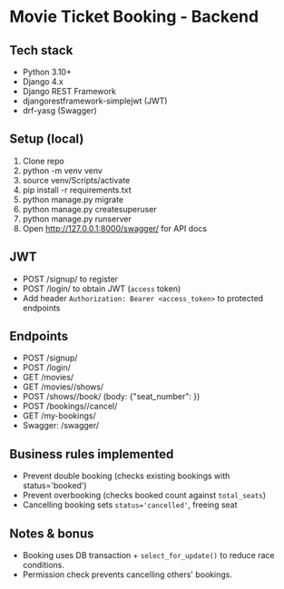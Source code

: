 # Movie Ticket Booking - Backend

## Tech stack
- Python 3.10+
- Django 4.x
- Django REST Framework
- djangorestframework-simplejwt (JWT)
- drf-yasg (Swagger)

## Setup (local)
1. Clone repo
2. python -m venv venv
3. source venv/Scripts/activate
4. pip install -r requirements.txt
5. python manage.py migrate
6. python manage.py createsuperuser
7. python manage.py runserver
8. Open http://127.0.0.1:8000/swagger/ for API docs

## JWT
- POST /signup/ to register
- POST /login/ to obtain JWT (`access` token)
- Add header `Authorization: Bearer <access_token>` to protected endpoints

## Endpoints
- POST /signup/
- POST /login/
- GET /movies/
- GET /movies/<id>/shows/
- POST /shows/<id>/book/  (body: {"seat_number": <int>})
- POST /bookings/<id>/cancel/
- GET /my-bookings/
- Swagger: /swagger/

## Business rules implemented
- Prevent double booking (checks existing bookings with status='booked')
- Prevent overbooking (checks booked count against `total_seats`)
- Cancelling booking sets `status='cancelled'`, freeing seat

## Notes & bonus
- Booking uses DB transaction + `select_for_update()` to reduce race conditions.
- Permission check prevents cancelling others' bookings.


